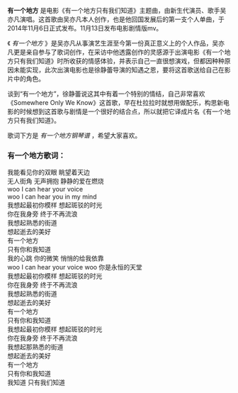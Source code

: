 

**有一个地方**
是电影《有一个地方只有我们知道》主题曲，由新生代演员、歌手吴亦凡演唱。这首歌由吴亦凡本人创作，也是他回国发展后的第一支个人单曲，于2014年11月6日正式发布。11月13日发布电影剧情版mv。

  
《 _有一个地方_
》是吴亦凡从事演艺生涯至今第一份真正意义上的个人作品，吴亦凡更是亲自参与了歌词创作，在采访中他透露创作的灵感源于出演电影《有一个地方只有我们知道》时所收获的情感体验，并表示自己一直很想演戏，但都因种种原因未能实现，此次出演电影也是徐静蕾导演的知遇之恩，要将这首歌送给自己在影片中的角色。

  
谈到“有一个地方”，徐静蕾说这其中有着一个特别的情结，自己非常喜欢《Somewhere Only We
Know》这首歌，早在杜拉拉时就想用做配乐，构思新电影的时候想到这首歌与剧情是一个很好的结合点，所以就把它译成片名《有一个地方只有我们知道》。

  
歌词下方是 _有一个地方钢琴谱_ ，希望大家喜欢。

### 有一个地方歌词：

我能看见你的双眼 眺望着天边  
无人街角 无声拥抱 静静的爱在燃烧  
woo I can hear your voice  
woo I can hear you in my mind  
我想起最初你模样 想起斑驳的时光  
你在我身旁 终于不再流浪  
我想起熟悉的街道  
想起逝去的美好  
有一个地方  
只有你和我知道  
我的心跳 你的微笑 悄悄的给我依靠  
woo I can hear your voice woo 你是永恒的天堂  
我想起最初你模样 想起斑驳的时光  
你在我身旁 终于不再流浪  
我想起熟悉的街道  
想起逝去的美好  
有一个地方  
只有你和我知道  
我想起最初你模样 想起斑驳的时光  
你在我身旁 终于不再流浪  
我想起那熟悉的街道  
想起逝去的美好  
有一个地方  
只有你和我知道  
我知道 只有我们知道

